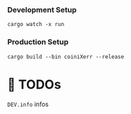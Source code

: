### Development Setup

```cargo watch -x run```

### Production Setup

```cargo build --bin coiniXerr --release```

# 📌 TODOs

`DEV.info` infos